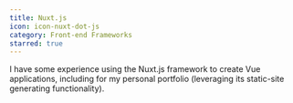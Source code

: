 ```yaml
---
title: Nuxt.js
icon: icon-nuxt-dot-js
category: Front-end Frameworks
starred: true
---
```

I have some experience using the Nuxt.js framework to create Vue applications, including for my personal portfolio (leveraging its static-site generating functionality).
